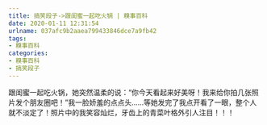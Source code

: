 ```yaml
---
title: 搞笑段子->跟闺蜜一起吃火锅 | 糗事百科
date: 2020-01-11 12:31:54
urlname: 037afc9b2aaea799433846dce7a9fb42
tags: 
- 糗事百科
categories:
- 糗事百科
- 搞笑段子
---
```

跟闺蜜一起吃火锅，她突然温柔的说：“你今天看起来好美呀！我来给你拍几张照片发个朋友圈吧！”我一脸娇羞的点点头......等她发完了我点开看了一眼，整个人就不淡定了！照片中的我笑容灿烂，牙齿上的青菜叶格外引人注目！！！


